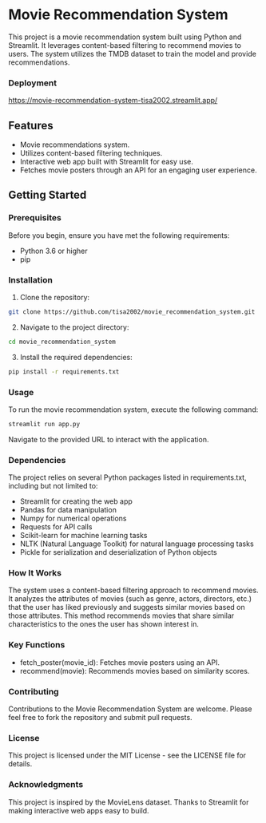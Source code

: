 # Movie Recommendation System

This project is a movie recommendation system built using Python and Streamlit. It leverages content-based filtering to recommend movies to users. The system utilizes the TMDB dataset to train the model and provide recommendations.
### Deployment
https://movie-recommendation-system-tisa2002.streamlit.app/
## Features

- Movie recommendations system.
- Utilizes content-based filtering techniques.
- Interactive web app built with Streamlit for easy use.
- Fetches movie posters through an API for an engaging user experience.

## Getting Started

### Prerequisites

Before you begin, ensure you have met the following requirements:
- Python 3.6 or higher
- pip

### Installation

1. Clone the repository:
 ```bash
 git clone https://github.com/tisa2002/movie_recommendation_system.git
```
2. Navigate to the project directory:
  ```bash
cd movie_recommendation_system
```
3. Install the required dependencies:
```bash
pip install -r requirements.txt
```
### Usage
To run the movie recommendation system, execute the following command:
```bash
streamlit run app.py
```
Navigate to the provided URL to interact with the application.
### Dependencies

The project relies on several Python packages listed in requirements.txt, including but not limited to:

- Streamlit for creating the web app
- Pandas for data manipulation
- Numpy for numerical operations
- Requests for API calls
- Scikit-learn for machine learning tasks
- NLTK (Natural Language Toolkit) for natural language processing tasks
- Pickle for serialization and deserialization of Python objects

### How It Works
The system uses a content-based filtering approach to recommend movies. It analyzes the attributes of movies (such as genre, actors, directors, etc.) that the user has liked previously and suggests similar movies based on those attributes. This method recommends movies that share similar characteristics to the ones the user has shown interest in.

### Key Functions
- fetch_poster(movie_id): Fetches movie posters using an API.
- recommend(movie): Recommends movies based on similarity scores.
### Contributing
Contributions to the Movie Recommendation System are welcome. Please feel free to fork the repository and submit pull requests.

### License
This project is licensed under the MIT License - see the LICENSE file for details.

### Acknowledgments
This project is inspired by the MovieLens dataset.
Thanks to Streamlit for making interactive web apps easy to build.
